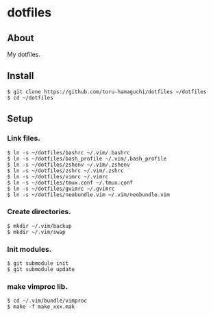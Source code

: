 dotfiles
========

About
-----
My dotfiles.

Install
-------
    $ git clone https://github.com/toru-hamaguchi/dotfiles ~/dotfiles
    $ cd ~/dotfiles

Setup
-----
### Link files.
    $ ln -s ~/dotfiles/bashrc ~/.vim/.bashrc
    $ ln -s ~/dotfiles/bash_profile ~/.vim/.bash_profile
    $ ln -s ~/dotfiles/zshenv ~/.vim/.zshenv
    $ ln -s ~/dotfiles/zshrc ~/.vim/.zshrc
    $ ln -s ~/dotfiles/vimrc ~/.vimrc
    $ ln -s ~/dotfiles/tmux.conf ~/.tmux.conf
    $ ln -s ~/dotfiles/gvimrc ~/.gvimrc
    $ ln -s ~/dotfiles/neobundle.vim ~/.vim/neobundle.vim

### Create directories.
    $ mkdir ~/.vim/backup
    $ mkdir ~/.vim/swap

### Init modules.
    $ git submodule init
    $ git submodule update

### make vimproc lib.
    $ cd ~/.vim/bundle/vimproc
    $ make -f make_xxx.mak

